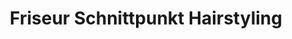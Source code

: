 ---
title: "Friseur Schnittpunkt Hairstyling"
url: /offenburg/friseur-schnittpunkt-hairstyling/
shop: Friseur
---